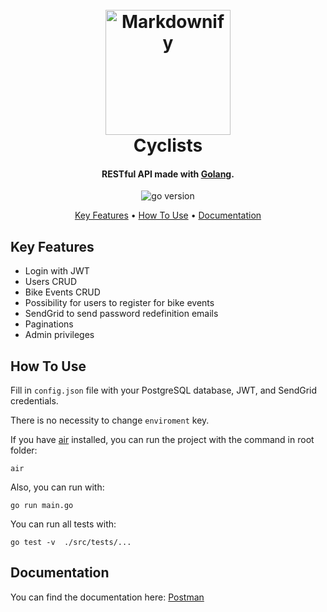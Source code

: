 <h1 align="center">
  <br>
  <a href="http://www.amitmerchant.com/electron-markdownify"><img src="https://img001.prntscr.com/file/img001/GNcP_Rd9S8We8vyzdKWmow.png" alt="Markdownify" width="200"></a>
  <br>
  Cyclists
  <br>
</h1>

<h4 align="center">RESTful API made with <a href="https://go.dev/" target="_blank">Golang</a>.</h4>

<p align="center">
  <a>
    <img src="https://img.shields.io/github/go-mod/go-version/matheusgb/cyclists" alt="go version">
  </a>
</p>

<p align="center">
  <a href="#key-features">Key Features</a> •
  <a href="#how-to-use">How To Use</a> •
  <a href="#documentation">Documentation</a>
</p>

## Key Features

* Login with JWT
* Users CRUD
* Bike Events CRUD
* Possibility for users to register for bike events
* SendGrid to send password redefinition emails
* Paginations
* Admin privileges

## How To Use

Fill in `config.json` file with your PostgreSQL database, JWT, and SendGrid credentials.

There is no necessity to change `enviroment` key.

If you have [air](https://github.com/air-verse/air) installed, you can run the project with the command in root folder:

```
air
```

Also, you can run with:

```
go run main.go
```

You can run all tests with:

```
go test -v  ./src/tests/... 
```

## Documentation

You can find the documentation here:
[Postman](https://documenter.getpostman.com/view/23223146/2sA3XQiNMY)
